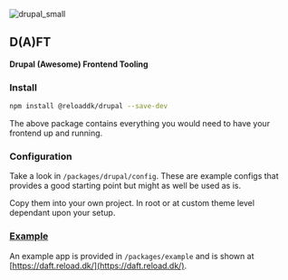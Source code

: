 ![drupal_small](https://figmage.com/images/IPdWAod-s1xzh1NEJAZSF.png)

## D(A)FT

**Drupal (Awesome) Frontend Tooling**

### Install

```sh
npm install @reloaddk/drupal --save-dev
```

The above package contains everything you would need to have your frontend up
and running.

### Configuration

Take a look in `/packages/drupal/config`. These are example configs that provides
a good starting point but might as well be used as is.

Copy them into your own project. In root or at custom theme level dependant upon
your setup.

### [Example](https://daft.reload.dk/)

An example app is provided in `/packages/example`
and is shown at [https://daft.reload.dk/](https://daft.reload.dk/).
